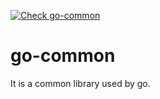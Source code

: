 [![Check go-common](https://github.com/y-miyazaki/go-common/actions/workflows/check.yaml/badge.svg?branch=master)](https://github.com/y-miyazaki/go-common/actions/workflows/check.yaml)

# go-common

It is a common library used by go.
